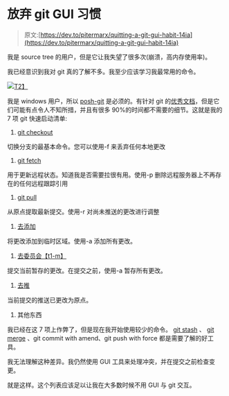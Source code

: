 # 放弃 git GUI 习惯

> 原文:[https://dev.to/pitermarx/quitting-a-git-gui-habit-14ia](https://dev.to/pitermarx/quitting-a-git-gui-habit-14ia)

我是 source tree 的用户，但是它让我失望了很多次(崩溃，高内存使用率)。

我已经意识到我对 git 真的了解不多。我至少应该学习我最常用的命令。

[![](../Images/2891399c8080d409ffa720bfd94576f1.png)T2】](https://res.cloudinary.com/practicaldev/image/fetch/s--2HgRhIVp--/c_limit%2Cf_auto%2Cfl_progressive%2Cq_auto%2Cw_880/https://blog.pitermarx.com/wp-content/uploads/2020/04/0aYhAWTgPt1Ama_O2.png)

我是 windows 用户，所以 [posh-git](https://github.com/dahlbyk/posh-git) 是必须的。有针对 git 的[优秀文档](https://git-scm.com/docs)，但是它们可能有点令人不知所措，并且有很多 90%的时间都不需要的细节。这就是我的 7 项 git 快速启动清单:

1.  [git checkout](https://git-scm.com/docs/git-checkout)

切换分支的最基本命令。您可以使用-f 来丢弃任何本地更改

1.  [git fetch](https://git-scm.com/docs/git-fetch)

用于更新远程状态。知道我是否需要拉很有用。使用-p 删除远程服务器上不再存在的任何远程跟踪引用

1.  [git pull](https://git-scm.com/docs/git-pull)

从原点提取最新提交。使用-r 对尚未推送的更改进行调整

1.  [去添加](https://git-scm.com/docs/git-add)

将更改添加到临时区域。使用-a 添加所有更改。

1.  [去委员会【t1-m】](https://git-scm.com/docs/git-commit)

提交当前暂存的更改。在提交之前，使用-a 暂存所有更改。

1.  [去推](https://git-scm.com/docs/git-push)

当前提交的推送已更改为原点。

1.  其他东西

我已经在这 7 项上作弊了，但是现在我开始使用较少的命令。 [git stash](https://git-scm.com/docs/git-stash) 、 [git merge](https://git-scm.com/docs/git-merge) 、git commit with amend、git push with force 都是需要了解的好工具。

我无法理解这种差异。我仍然使用 GUI 工具来处理冲突，并在提交之前检查变更。

就是这样。这个列表应该足以让我在大多数时候不用 GUI 与 git 交互。